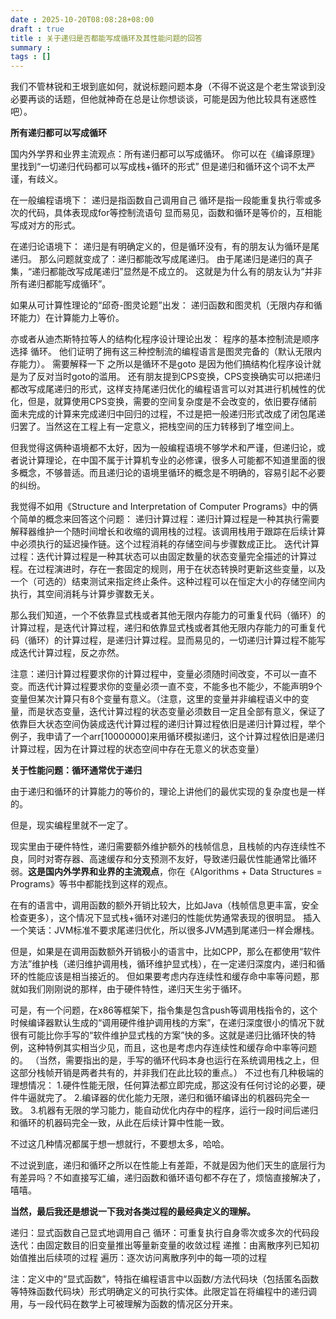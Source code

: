 ```yaml
---
date : 2025-10-20T08:08:28+08:00
draft : true
title : 关于递归是否都能写成循环及其性能问题的回答
summary :
tags : []
---
```


我们不管林锐和王垠到底如何，就说标题问题本身（不得不说这是个老生常谈到没必要再谈的话题，但他就神奇在总是让你想谈谈，可能是因为他比较具有迷惑性吧）。

**所有递归都可以写成循环**

国内外学界和业界主流观点：所有递归都可以写成循环。
你可以在《编译原理》里找到“一切递归代码都可以写成栈+循环的形式”
但是递归和循环这个词不太严谨，有歧义。

在一般编程语境下：
递归是指函数自己调用自己
循环是指一段能重复执行零或多次的代码，具体表现成for等控制流语句
显而易见，函数和循环是等价的，互相能写成对方的形式。

在递归论语境下：
递归是有明确定义的，但是循环没有，有的朋友认为循环是尾递归。
那么问题就变成了：递归都能改写成尾递归。
由于尾递归是递归的真子集，“递归都能改写成尾递归”显然是不成立的。
这就是为什么有的朋友认为“并非所有递归都能写成循环”。

如果从可计算性理论的“邱奇-图灵论题”出发：
递归函数和图灵机（无限内存和循环能力）在计算能力上等价。

亦或者从迪杰斯特拉等人的结构化程序设计理论出发：
程序的基本控制流是顺序 选择 循环。
他们证明了拥有这三种控制流的编程语言是图灵完备的（默认无限内存能力）。
需要解释一下 之所以是循环不是goto 是因为他们搞结构化程序设计就是为了反对当时goto的滥用。
还有朋友提到CPS变换，CPS变换确实可以把递归都改写成尾递归的形式，这样支持尾递归优化的编程语言可以对其进行机械性的优化，但是，就算使用CPS变换，需要的空间复杂度是不会改变的，依旧要存储前面未完成的计算来完成递归中回归的过程，不过是把一般递归形式改成了闭包尾递归罢了。当然这在工程上有一定意义，把栈空间的压力转移到了堆空间上。

但我觉得这俩种语境都不太好，因为一般编程语境不够学术和严谨，但递归论，或者说计算理论，在中国不属于计算机专业的必修课，很多人可能都不知道里面的很多概念，不够普适。而且递归论的语境里循环的概念是不明确的，容易引起不必要的纠纷。

我觉得不如用《Structure and Interpretation of Computer Programs》中的俩个简单的概念来回答这个问题：
递归计算过程：递归计算过程是一种其执行需要解释器维护一个随时间增长和收缩的调用栈的过程。该调用栈用于跟踪在后续计算中必须执行的延迟操作链。这个过程消耗的存储空间与步骤数成正比。
迭代计算过程：迭代计算过程是一种其状态可以由固定数量的状态变量完全描述的计算过程。在过程演进时，存在一套固定的规则，用于在状态转换时更新这些变量，以及一个（可选的）结束测试来指定终止条件。这种过程可以在恒定大小的存储空间内执行，其空间消耗与计算步骤数无关。

那么我们知道，一个不依靠显式栈或者其他无限内存能力的可重复代码（循环）的计算过程，是迭代计算过程，递归和依靠显式栈或者其他无限内存能力的可重复代码（循环）的计算过程，是递归计算过程。显而易见的，一切递归计算过程不能写成迭代计算过程，反之亦然。

注意：递归计算过程要求你的计算过程中，变量必须随时间改变，不可以一直不变。而迭代计算过程要求你的变量必须一直不变，不能多也不能少，不能声明9个变量但某次计算只有8个变量有意义。（注意，这里的变量并非编程语义中的变量，而是状态变量，迭代计算过程的状态变量必须数目一定且全部有意义，保证了依靠巨大状态空间伪装成迭代计算过程的递归计算过程依旧是递归计算过程，举个例子，我申请了一个arr[10000000]来用循环模拟递归，这个计算过程依旧是递归计算过程，因为在计算过程的状态空间中存在无意义的状态变量）

**关于性能问题：循环通常优于递归**

由于递归和循环的计算能力的等价的，理论上讲他们的最优实现的复杂度也是一样的。

但是，现实编程里就不一定了。

现实里由于硬件特性，递归需要额外维护额外的栈帧信息，且栈帧的内存连续性不良，同时对寄存器、高速缓存和分支预测不友好，导致递归最优性能通常比循环弱。**这是国内外学界和业界的主流观点**，你在《Algorithms + Data Structures = Programs》等书中都能找到这样的观点。

在有的语言中，调用函数的额外开销比较大，比如Java（栈帧信息更丰富，安全检查更多），这个情况下显式栈+循环对递归的性能优势通常表现的很明显。
插入一个笑话：JVM标准不要求尾递归优化，所以很多JVM遇到尾递归一样会爆栈。

但是，如果是在调用函数额外开销极小的语言中，比如CPP，那么在都使用“软件方法”维护栈（递归维护调用栈，循环维护显式栈），在一定递归深度内，递归和循环的性能应该是相当接近的。
但如果要考虑内存连续性和缓存命中率等问题，那就如我们刚刚说的那样，由于硬件特性，递归天生劣于循环。

可是，有一个问题，在x86等框架下，指令集是包含push等调用栈指令的，这个时候编译器默认生成的“调用硬件维护调用栈的方案”，在递归深度很小的情况下就很有可能比你手写的“软件维护显式栈的方案”快的多。这就是递归比循环快的特例，这种特例其实相当少见，而且，这也是考虑内存连续性和缓存命中率等问题的。
（当然，需要指出的是，手写的循环代码本身也运行在系统调用栈之上，但这部分栈帧开销是两者共有的，并非我们在此比较的重点。）
不过也有几种极端的理想情况：
1.硬件性能无限，任何算法都立即完成，那这没有任何讨论的必要，硬件牛逼就完了。
2.编译器的优化能力无限，递归和循环编译出的机器码完全一致。
3.机器有无限的学习能力，能自动优化内存中的程序，运行一段时间后递归和循环的机器码完全一致，从此在后续计算中性能一致。

不过这几种情况都属于想一想就行，不要想太多，哈哈。

不过说到底，递归和循环之所以在性能上有差距，不就是因为他们天生的底层行为有差异吗？不如直接写汇编，递归函数和循环语句都不存在了，烦恼直接解决了，嘻嘻。

**当然，最后我还是想说一下我对各类过程的最经典定义的理解。**

递归：显式函数自己显式地调用自己
循环：可重复执行自身零次或多次的代码段
迭代：由固定数目的旧变量推出等量新变量的收敛过程
递推：由离散序列已知初始值推出后续项的过程
遍历：逐次访问离散序列中的每一项的过程

注：定义中的“显式函数”，特指在编程语言中以函数/方法代码块（包括匿名函数等特殊函数代码块）形式明确定义的可执行实体。此限定旨在将编程中的递归调用，与一段代码在数学上可被理解为函数的情况区分开来。
